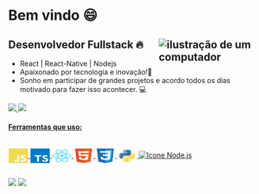 # Bem vindo 😄
## Desenvolvedor Fullstack 🔥<img src="https://raw.githubusercontent.com/MicaelliMedeiros/micaellimedeiros/master/image/computer-illustration.png" alt="ilustração de um computador" min-width="200px" max-width="200px" width="200px" align="right">


- React | React-Native | Nodejs 
- Apaixonado por tecnologia e inovação!🤖 
- Sonho em participar de grandes projetos e acordo todos os dias motivado para fazer isso acontecer. 💻

<div align="start">
  <a href="https://github.com/MatthewsBritto">
  <img height="180em" src="https://github-readme-stats.vercel.app/api?username=MatthewsBritto&show_icons=true&theme=onedark&include_all_commits=true&count_private=true"/>
    
  <img height="180em" src="https://github-readme-stats.vercel.app/api/top-langs/?username=MatthewsBritto&layout=compact&langs_count=7&theme=onedark"/>
</div>

    
#### Ferramentas que uso:

<div style="display: inline_block"><br>
  <img align="center" alt="Js" height="30" width="40" src="https://raw.githubusercontent.com/devicons/devicon/master/icons/javascript/javascript-plain.svg">
  <img align="center" alt="Ts" height="30" width="40" src="https://raw.githubusercontent.com/devicons/devicon/master/icons/typescript/typescript-plain.svg">
  <img align="center" alt="React" height="30" width="40" src="https://raw.githubusercontent.com/devicons/devicon/master/icons/react/react-original.svg">
  <img align="center" alt="HTML" height="30" width="40" src="https://raw.githubusercontent.com/devicons/devicon/master/icons/html5/html5-original.svg">
  <img align="center" alt="CSS" height="30" width="40" src="https://raw.githubusercontent.com/devicons/devicon/master/icons/css3/css3-original.svg">
  <img align="center" alt="Python" height="30" width="40" src="https://raw.githubusercontent.com/devicons/devicon/master/icons/python/python-original.svg">
  <img height="48px" width="48px" alt="Icone Node.js" src="https://skillicons.dev/icons?i=nodejs"/>
  

</div>
  
  ##
<div>  
  <a href = "mailto:luismatthews29@gmail.com"><img src="https://img.shields.io/badge/-Gmail-%23333?style=for-the-badge&logo=gmail&logoColor=white" target="_blank"></a>
  <a href="https://www.linkedin.com/in/matthews-britto-a61316195/" target="_blank"><img src="https://img.shields.io/badge/-LinkedIn-%230077B5?style=for-the-badge&logo=linkedin&logoColor=white" target="_blank"></a> 
  </div>  



